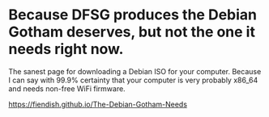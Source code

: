 Because DFSG produces the Debian Gotham deserves, but not the one it needs right now.
====================

The sanest page for downloading a Debian ISO for your computer.
Because I can say with 99.9% certainty that your computer is very probably x86_64 and needs non-free WiFi firmware.

https://fiendish.github.io/The-Debian-Gotham-Needs

